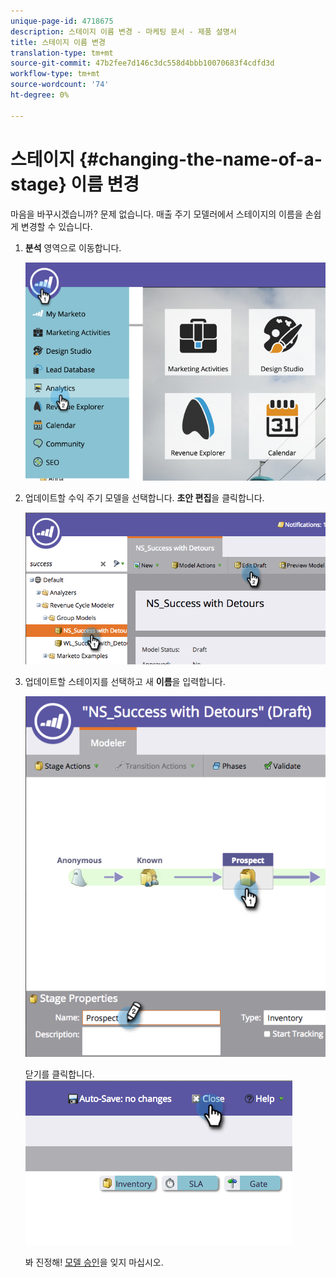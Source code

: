 ```yaml
---
unique-page-id: 4718675
description: 스테이지 이름 변경 - 마케팅 문서 - 제품 설명서
title: 스테이지 이름 변경
translation-type: tm+mt
source-git-commit: 47b2fee7d146c3dc558d4bbb10070683f4cdfd3d
workflow-type: tm+mt
source-wordcount: '74'
ht-degree: 0%

---
```



# 스테이지 {#changing-the-name-of-a-stage} 이름 변경

마음을 바꾸시겠습니까? 문제 없습니다. 매출 주기 모델러에서 스테이지의 이름을 손쉽게 변경할 수 있습니다.

1. **분석** 영역으로 이동합니다.

   ![](assets/image2015-4-27-23-3a18-3a34.png)

1. 업데이트할 수익 주기 모델을 선택합니다. **초안 편집**&#x200B;을 클릭합니다.

   ![](assets/image2015-4-27-17-3a36-3a33.png)

1. 업데이트할 스테이지를 선택하고 새 **이름**&#x200B;을 입력합니다.

   ![](assets/image2015-4-27-17-3a40-3a46.png)

   닫기를 클릭합니다.
   ![](assets/image2015-4-27-17-3a41-3a51.png)

   봐 진정해! [모델 승인](approve-unapprove-a-revenue-model.md)을 잊지 마십시오.

